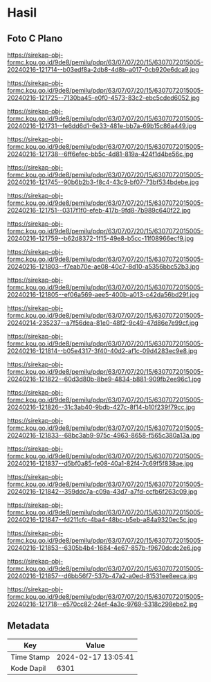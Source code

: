 # Hasil

## Foto C Plano

https://sirekap-obj-formc.kpu.go.id/9de8/pemilu/pdpr/63/07/07/20/15/6307072015005-20240216-121714--b03edf8a-2db8-4d8b-a017-0cb920e6dca9.jpg

https://sirekap-obj-formc.kpu.go.id/9de8/pemilu/pdpr/63/07/07/20/15/6307072015005-20240216-121725--7130ba45-e0f0-4573-83c2-ebc5cded6052.jpg

https://sirekap-obj-formc.kpu.go.id/9de8/pemilu/pdpr/63/07/07/20/15/6307072015005-20240216-121731--fe6dd6d1-6e33-481e-bb7a-69b15c86a449.jpg

https://sirekap-obj-formc.kpu.go.id/9de8/pemilu/pdpr/63/07/07/20/15/6307072015005-20240216-121738--6ff6efec-bb5c-4d81-819a-424f1d4be56c.jpg

https://sirekap-obj-formc.kpu.go.id/9de8/pemilu/pdpr/63/07/07/20/15/6307072015005-20240216-121745--90b6b2b3-f8c4-43c9-bf07-73bf534bdebe.jpg

https://sirekap-obj-formc.kpu.go.id/9de8/pemilu/pdpr/63/07/07/20/15/6307072015005-20240216-121751--0317f1f0-efeb-417b-9fd8-7b989c640f22.jpg

https://sirekap-obj-formc.kpu.go.id/9de8/pemilu/pdpr/63/07/07/20/15/6307072015005-20240216-121759--b62d8372-1f15-49e8-b5cc-11f08966ecf9.jpg

https://sirekap-obj-formc.kpu.go.id/9de8/pemilu/pdpr/63/07/07/20/15/6307072015005-20240216-121803--f7eab70e-ae08-40c7-8d10-a5356bbc52b3.jpg

https://sirekap-obj-formc.kpu.go.id/9de8/pemilu/pdpr/63/07/07/20/15/6307072015005-20240216-121805--ef06a569-aee5-400b-a013-c42da56bd29f.jpg

https://sirekap-obj-formc.kpu.go.id/9de8/pemilu/pdpr/63/07/07/20/15/6307072015005-20240214-235237--a7f56dea-81e0-48f2-9c49-47d86e7e99cf.jpg

https://sirekap-obj-formc.kpu.go.id/9de8/pemilu/pdpr/63/07/07/20/15/6307072015005-20240216-121814--b05e4317-3f40-40d2-af1c-09d4283ec9e8.jpg

https://sirekap-obj-formc.kpu.go.id/9de8/pemilu/pdpr/63/07/07/20/15/6307072015005-20240216-121822--60d3d80b-8be9-4834-b881-909fb2ee96c1.jpg

https://sirekap-obj-formc.kpu.go.id/9de8/pemilu/pdpr/63/07/07/20/15/6307072015005-20240216-121826--31c3ab40-9bdb-427c-8f14-b10f239f79cc.jpg

https://sirekap-obj-formc.kpu.go.id/9de8/pemilu/pdpr/63/07/07/20/15/6307072015005-20240216-121833--68bc3ab9-975c-4963-8658-f565c380a13a.jpg

https://sirekap-obj-formc.kpu.go.id/9de8/pemilu/pdpr/63/07/07/20/15/6307072015005-20240216-121837--d5bf0a85-fe08-40a1-82f4-7c69f5f838ae.jpg

https://sirekap-obj-formc.kpu.go.id/9de8/pemilu/pdpr/63/07/07/20/15/6307072015005-20240216-121842--359ddc7a-c09a-43d7-a7fd-ccfb6f263c09.jpg

https://sirekap-obj-formc.kpu.go.id/9de8/pemilu/pdpr/63/07/07/20/15/6307072015005-20240216-121847--fd211cfc-4ba4-48bc-b5eb-a84a9320ec5c.jpg

https://sirekap-obj-formc.kpu.go.id/9de8/pemilu/pdpr/63/07/07/20/15/6307072015005-20240216-121853--6305b4b4-1684-4e67-857b-f9670dcdc2e6.jpg

https://sirekap-obj-formc.kpu.go.id/9de8/pemilu/pdpr/63/07/07/20/15/6307072015005-20240216-121857--d6bb56f7-537b-47a2-a0ed-81531ee8eeca.jpg

https://sirekap-obj-formc.kpu.go.id/9de8/pemilu/pdpr/63/07/07/20/15/6307072015005-20240216-121718--e570cc82-24ef-4a3c-9769-5318c298ebe2.jpg


## Metadata

| Key        | Value               |
| ---------- | ------------------- |
| Time Stamp | 2024-02-17 13:05:41 |
| Kode Dapil | 6301                |



